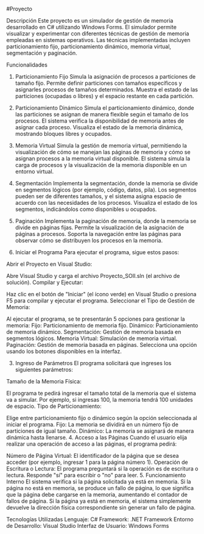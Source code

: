 #Proyecto

Descripción
Este proyecto es un simulador de gestión de memoria desarrollado en C# utilizando Windows Forms. El simulador permite visualizar y experimentar con diferentes técnicas de gestión de memoria empleadas en sistemas operativos. Las técnicas implementadas incluyen particionamiento fijo, particionamiento dinámico, memoria virtual, segmentación y paginación.

Funcionalidades
1. Particionamiento Fijo
Simula la asignación de procesos a particiones de tamaño fijo.
Permite definir particiones con tamaños específicos y asignarles procesos de tamaños determinados.
Muestra el estado de las particiones (ocupadas o libres) y el espacio restante en cada partición.
2. Particionamiento Dinámico
Simula el particionamiento dinámico, donde las particiones se asignan de manera flexible según el tamaño de los procesos.
El sistema verifica la disponibilidad de memoria antes de asignar cada proceso.
Visualiza el estado de la memoria dinámica, mostrando bloques libres y ocupados.
3. Memoria Virtual
Simula la gestión de memoria virtual, permitiendo la visualización de cómo se manejan las páginas de memoria y cómo se asignan procesos a la memoria virtual disponible.
El sistema simula la carga de procesos y la visualización de la memoria disponible en un entorno virtual.
4. Segmentación
Implementa la segmentación, donde la memoria se divide en segmentos lógicos (por ejemplo, código, datos, pila).
Los segmentos pueden ser de diferentes tamaños, y el sistema asigna espacio de acuerdo con las necesidades de los procesos.
Visualiza el estado de los segmentos, indicándolos como disponibles u ocupados.
5. Paginación
Implementa la paginación de memoria, donde la memoria se divide en páginas fijas.
Permite la visualización de la asignación de páginas a procesos.
Soporta la navegación entre las páginas para observar cómo se distribuyen los procesos en la memoria.

2. Iniciar el Programa
Para ejecutar el programa, sigue estos pasos:

Abrir el Proyecto en Visual Studio:

Abre Visual Studio y carga el archivo Proyecto_SOII.sln (el archivo de solución).
Compilar y Ejecutar:

Haz clic en el botón de "Iniciar" (el ícono verde) en Visual Studio o presiona F5 para compilar y ejecutar el programa.
Seleccionar el Tipo de Gestión de Memoria:

Al ejecutar el programa, se te presentarán 5 opciones para gestionar la memoria:
Fijo: Particionamiento de memoria fijo.
Dinámico: Particionamiento de memoria dinámico.
Segmentación: Gestión de memoria basada en segmentos lógicos.
Memoria Virtual: Simulación de memoria virtual.
Paginación: Gestión de memoria basada en páginas.
Selecciona una opción usando los botones disponibles en la interfaz.

3. Ingreso de Parámetros
El programa solicitará que ingreses los siguientes parámetros:

Tamaño de la Memoria Física:

El programa te pedirá ingresar el tamaño total de la memoria que el sistema va a simular. Por ejemplo, si ingresas 100, la memoria tendrá 100 unidades de espacio.
Tipo de Particionamiento:

Elige entre particionamiento fijo o dinámico según la opción seleccionada al iniciar el programa.
Fijo: La memoria se dividirá en un número fijo de particiones de igual tamaño.
Dinámico: La memoria se asignará de manera dinámica hasta llenarse.
4. Acceso a las Páginas
Cuando el usuario elija realizar una operación de acceso a las páginas, el programa pedirá:

Número de Página Virtual: El identificador de la página que se desea acceder (por ejemplo, ingresar 1 para la página número 1).
Operación de Escritura o Lectura: El programa preguntará si la operación es de escritura o lectura. Responde "sí" para escribir o "no" para leer.
5. Funcionamiento Interno
El sistema verifica si la página solicitada ya está en memoria.
Si la página no está en memoria, se produce un fallo de página, lo que significa que la página debe cargarse en la memoria, aumentando el contador de fallos de página.
Si la página ya está en memoria, el sistema simplemente devuelve la dirección física correspondiente sin generar un fallo de página.

Tecnologías Utilizadas
Lenguaje: C#
Framework: .NET Framework
Entorno de Desarrollo: Visual Studio
Interfaz de Usuario: Windows Forms
